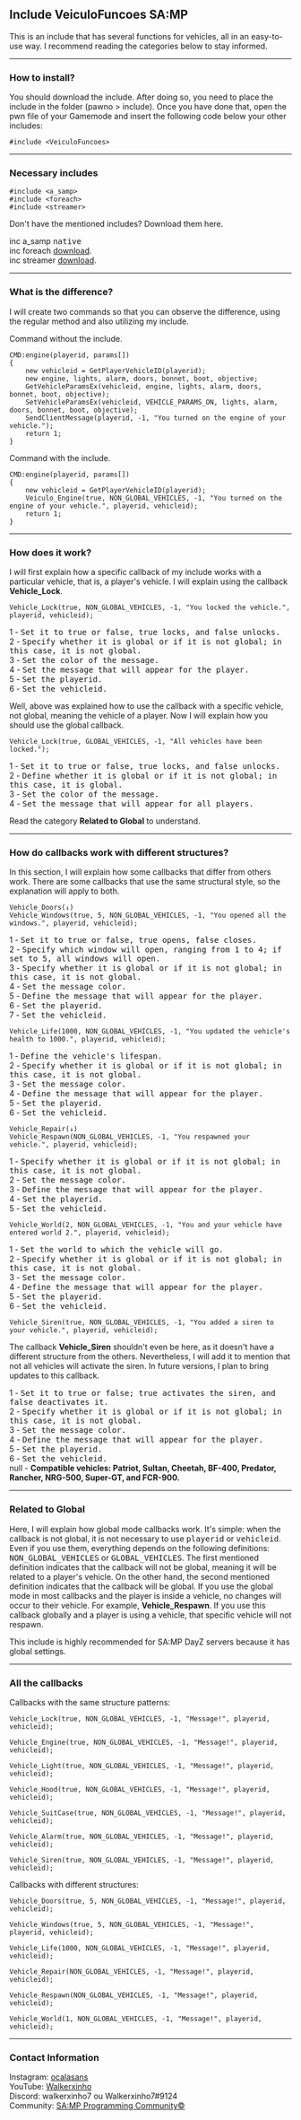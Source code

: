 ## Include VeiculoFuncoes SA:MP

This is an include that has several functions for vehicles, all in an easy-to-use way. I recommend reading the categories below to stay informed.

-----------------------

### How to install?

You should download the include. After doing so, you need to place the include in the folder (pawno > include). Once you have done that, open the pwn file of your Gamemode and insert the following code below your other includes:
```pawn
#include <VeiculoFuncoes>
```

-----------------------

### Necessary includes

```pawn 
#include <a_samp>
#include <foreach>
#include <streamer>
```
Don't have the mentioned includes? Download them here.

inc a_samp <kbd>native</kbd>   
inc foreach [download](https://github.com/karimcambridge/samp-foreach).   
inc streamer [download](https://github.com/samp-incognito/samp-streamer-plugin).

-----------------------

### What is the difference?

I will create two commands so that you can observe the difference, using the regular method and also utilizing my include.

Command without the include.
```pawn
CMD:engine(playerid, params[])
{
    new vehicleid = GetPlayerVehicleID(playerid);
    new engine, lights, alarm, doors, bonnet, boot, objective;
    GetVehicleParamsEx(vehicleid, engine, lights, alarm, doors, bonnet, boot, objective);
    SetVehicleParamsEx(vehicleid, VEHICLE_PARAMS_ON, lights, alarm, doors, bonnet, boot, objective);
    SendClientMessage(playerid, -1, "You turned on the engine of your vehicle.");
    return 1;
}
```
Command with the include.
```pawn
CMD:engine(playerid, params[])
{
    new vehicleid = GetPlayerVehicleID(playerid);
    Veiculo_Engine(true, NON_GLOBAL_VEHICLES, -1, "You turned on the engine of your vehicle.", playerid, vehicleid);
    return 1;
}
```

-----------------------

### How does it work?

I will first explain how a specific callback of my include works with a particular vehicle, that is, a player's vehicle. I will explain using the callback **Vehicle_Lock**.
```pawn
Vehicle_Lock(true, NON_GLOBAL_VEHICLES, -1, "You locked the vehicle.", playerid, vehicleid);
```
1 - <kbd>Set it to true or false, true locks, and false unlocks.</kbd>   
2 - <kbd>Specify whether it is global or if it is not global; in this case, it is not global.</kbd>   
3 - <kbd>Set the color of the message.</kbd>   
4 - <kbd>Set the message that will appear for the player.</kbd>   
5 - <kbd>Set the playerid.</kbd>   
6 - <kbd>Set the vehicleid.</kbd>

Well, above was explained how to use the callback with a specific vehicle, not global, meaning the vehicle of a player. Now I will explain how you should use the global callback.
```pawn
Vehicle_Lock(true, GLOBAL_VEHICLES, -1, "All vehicles have been locked.");
```
1 - <kbd>Set it to true or false, true locks, and false unlocks.</kbd>   
2 - <kbd>Define whether it is global or if it is not global; in this case, it is global.</kbd>   
3 - <kbd>Set the color of the message.</kbd>   
4 - <kbd>Set the message that will appear for all players.</kbd>   

Read the category **Related to Global** to understand.

-----------------------

### How do callbacks work with different structures?

In this section, I will explain how some callbacks that differ from others work. There are some callbacks that use the same structural style, so the explanation will apply to both.
```pawn
Vehicle_Doors(↓)
Vehicle_Windows(true, 5, NON_GLOBAL_VEHICLES, -1, "You opened all the windows.", playerid, vehicleid);
```
1 - <kbd>Set it to true or false, true opens, false closes.</kbd>   
2 - <kbd>Specify which window will open, ranging from 1 to 4; if set to 5, all windows will open.</kbd>   
3 - <kbd>Specify whether it is global or if it is not global; in this case, it is not global.</kbd>    
4 - <kbd>Set the message color.</kbd>   
5 - <kbd>Define the message that will appear for the player.</kbd>   
6 - <kbd>Set the playerid.</kbd>   
7 - <kbd>Set the vehicleid.</kbd>

```pawn
Vehicle_Life(1000, NON_GLOBAL_VEHICLES, -1, "You updated the vehicle's health to 1000.", playerid, vehicleid);
```
1 - <kbd>Define the vehicle's lifespan.</kbd>   
2 - <kbd>Specify whether it is global or if it is not global; in this case, it is not global.</kbd>    
3 - <kbd>Set the message color.</kbd>   
4 - <kbd>Define the message that will appear for the player.</kbd>   
5 - <kbd>Set the playerid.</kbd>   
6 - <kbd>Set the vehicleid.</kbd>

```pawn
Vehicle_Repair(↓)
Vehicle_Respawn(NON_GLOBAL_VEHICLES, -1, "You respawned your vehicle.", playerid, vehicleid);
```
1 - <kbd>Specify whether it is global or if it is not global; in this case, it is not global.</kbd>    
2 - <kbd>Set the message color.</kbd>   
3 - <kbd>Define the message that will appear for the player.</kbd>   
4 - <kbd>Set the playerid.</kbd>   
5 - <kbd>Set the vehicleid.</kbd>

```pawn
Vehicle_World(2, NON_GLOBAL_VEHICLES, -1, "You and your vehicle have entered world 2.", playerid, vehicleid);
```
1 - <kbd>Set the world to which the vehicle will go.</kbd>   
2 - <kbd>Specify whether it is global or if it is not global; in this case, it is not global.</kbd>    
3 - <kbd>Set the message color.</kbd>   
4 - <kbd>Define the message that will appear for the player.</kbd>   
5 - <kbd>Set the playerid.</kbd>   
6 - <kbd>Set the vehicleid.</kbd>
```pawn
Vehicle_Siren(true, NON_GLOBAL_VEHICLES, -1, "You added a siren to your vehicle.", playerid, vehicleid);
```

The callback **Vehicle_Siren** shouldn't even be here, as it doesn't have a different structure from the others. Nevertheless, I will add it to mention that not all vehicles will activate the siren. In future versions, I plan to bring updates to this callback.

1 - <kbd>Set it to true or false; true activates the siren, and false deactivates it.</kbd>   
2 - <kbd>Specify whether it is global or if it is not global; in this case, it is not global.</kbd>   
3 - <kbd>Set the message color.</kbd>   
4 - <kbd>Define the message that will appear for the player.</kbd>   
5 - <kbd>Set the playerid.</kbd>   
6 - <kbd>Set the vehicleid.</kbd>   
null - **Compatible vehicles: Patriot, Sultan, Cheetah, BF-400, Predator, Rancher, NRG-500, Super-GT, and FCR-900.**

-----------------------

### Related to Global

Here, I will explain how global mode callbacks work. It's simple: when the callback is not global, it is not necessary to use <kbd>playerid</kbd> or <kbd>vehicleid</kbd>. Even if you use them, everything depends on the following definitions: <kbd>NON_GLOBAL_VEHICLES</kbd> or <kbd>GLOBAL_VEHICLES</kbd>. The first mentioned definition indicates that the callback will not be global, meaning it will be related to a player's vehicle. On the other hand, the second mentioned definition indicates that the callback will be global. If you use the global mode in most callbacks and the player is inside a vehicle, no changes will occur to their vehicle. For example, **Vehicle_Respawn**. If you use this callback globally and a player is using a vehicle, that specific vehicle will not respawn.

This include is highly recommended for SA:MP DayZ servers because it has global settings.

-----------------------

### All the callbacks

Callbacks with the same structure patterns:
```pawn
Vehicle_Lock(true, NON_GLOBAL_VEHICLES, -1, "Message!", playerid, vehicleid);

Vehicle_Engine(true, NON_GLOBAL_VEHICLES, -1, "Message!", playerid, vehicleid);

Vehicle_Light(true, NON_GLOBAL_VEHICLES, -1, "Message!", playerid, vehicleid);

Vehicle_Hood(true, NON_GLOBAL_VEHICLES, -1, "Message!", playerid, vehicleid);

Vehicle_SuitCase(true, NON_GLOBAL_VEHICLES, -1, "Message!", playerid, vehicleid);

Vehicle_Alarm(true, NON_GLOBAL_VEHICLES, -1, "Message!", playerid, vehicleid);

Vehicle_Siren(true, NON_GLOBAL_VEHICLES, -1, "Message!", playerid, vehicleid);
```
Callbacks with different structures:
```pawn
Vehicle_Doors(true, 5, NON_GLOBAL_VEHICLES, -1, "Message!", playerid, vehicleid);

Vehicle_Windows(true, 5, NON_GLOBAL_VEHICLES, -1, "Message!", playerid, vehicleid);

Vehicle_Life(1000, NON_GLOBAL_VEHICLES, -1, "Message!", playerid, vehicleid);

Vehicle_Repair(NON_GLOBAL_VEHICLES, -1, "Message!", playerid, vehicleid);

Vehicle_Respawn(NON_GLOBAL_VEHICLES, -1, "Message!", playerid, vehicleid);

Vehicle_World(1, NON_GLOBAL_VEHICLES, -1, "Message!", playerid, vehicleid);
```

-----------------------

### Contact Information

Instagram: [ocalasans](https://instagram.com/ocalasans)   
YouTube: [Walkerxinho](https://www.youtube.com/@walkerxinho)   
Discord: walkerxinho7 ou Walkerxinho7#9124   
Community: [SA:MP Programming Community©](https://abre.ai/samp-spc)
